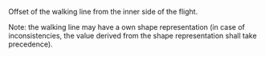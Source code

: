 Offset of the walking line from the inner side of the flight.

Note: the walking line may have a own shape representation (in case of inconsistencies, the value derived from the shape representation shall take precedence).
